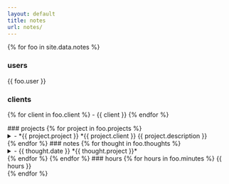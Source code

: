 ```yaml
---
layout: default
title: notes
url: notes/
---
```

{% for foo in site.data.notes %}  
### users  
{{ foo.user }}  
### clients  
<p>
{% for client in foo.client %}
- {{ client }}    
{% endfor %}   
</p>  
### projects  
{% for project in foo.projects %}  
<details>   
   <summary>   
      - *{{ project.project }} *{{ project.client }}<span class='date'> {{ project.description }}</span>      
   </summary>   
   <p>
   {% for todo in project.todo %}  
   - {{ todo }}  
   {% endfor %}  
   </p>   
</details>  
{% endfor %}  
### notes  
{% for thought in foo.thoughts %}  
<details>
   <summary>
   - {{ thought.date }}  *{{ thought.project }}*  
   </summary>
   <p>
   {{ thought.note }}  
   </p>
   <br>    
</details>   
{% endfor %}  
{% endfor %}    
### hours  
{% for hours in foo.minutes %}  
{{ hours }}   
<br>  
{% endfor %}  
